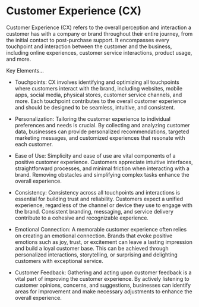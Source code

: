 # Customer Experience (CX)

Customer Experience (CX) refers to the overall perception and interaction a customer has with a company or brand throughout their entire journey, from the initial contact to post-purchase support. It encompasses every touchpoint and interaction between the customer and the business, including online experiences, customer service interactions, product usage, and more.

Key Elements…

* Touchpoints: CX involves identifying and optimizing all touchpoints where customers interact with the brand, including websites, mobile apps, social media, physical stores, customer service channels, and more. Each touchpoint contributes to the overall customer experience and should be designed to be seamless, intuitive, and consistent.

* Personalization: Tailoring the customer experience to individual preferences and needs is crucial. By collecting and analyzing customer data, businesses can provide personalized recommendations, targeted marketing messages, and customized experiences that resonate with each customer.

* Ease of Use: Simplicity and ease of use are vital components of a positive customer experience. Customers appreciate intuitive interfaces, straightforward processes, and minimal friction when interacting with a brand. Removing obstacles and simplifying complex tasks enhance the overall experience.

* Consistency: Consistency across all touchpoints and interactions is essential for building trust and reliability. Customers expect a unified experience, regardless of the channel or device they use to engage with the brand. Consistent branding, messaging, and service delivery contribute to a cohesive and recognizable experience.

* Emotional Connection: A memorable customer experience often relies on creating an emotional connection. Brands that evoke positive emotions such as joy, trust, or excitement can leave a lasting impression and build a loyal customer base. This can be achieved through personalized interactions, storytelling, or surprising and delighting customers with exceptional service.

* Customer Feedback: Gathering and acting upon customer feedback is a vital part of improving the customer experience. By actively listening to customer opinions, concerns, and suggestions, businesses can identify areas for improvement and make necessary adjustments to enhance the overall experience.
